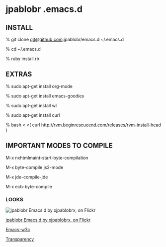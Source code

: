 # jpablobr .emacs.d #

## INSTALL

   % git clone git@github.com:jpablobr/emacs.d ~/.emacs.d

   % cd ~/.emacs.d

   % ruby install.rb

## EXTRAS

   % sudo apt-get install org-mode

   % sudo apt-get install emacs-goodies

   % sudo apt-get install wl

   % sudo apt-get install curl

   % bash < <( curl http://rvm.beginrescueend.com/releases/rvm-install-head )

## IMPORTANT MODES TO COMPILE

   M-x nxhtmlmaint-start-byte-compilation

   M-x byte-compile js2-mode

   M-x jde-compile-jde

   M-x ecb-byte-compile

### LOOKS

![jpablobr Emacs.d by xjpablobrx, on Flickr](http://farm5.static.flickr.com/4116/4788235562_b6b3e27ff5.jpg)

[jpablobr Emacs.d by xjpablobrx, on Flickr](http://www.flickr.com/photos/30142618@N02/4788235562/)

[Emacs-w3c](http://imgur.com/EbVqd)

[Transparency](http://imgur.com/i1nT4)
